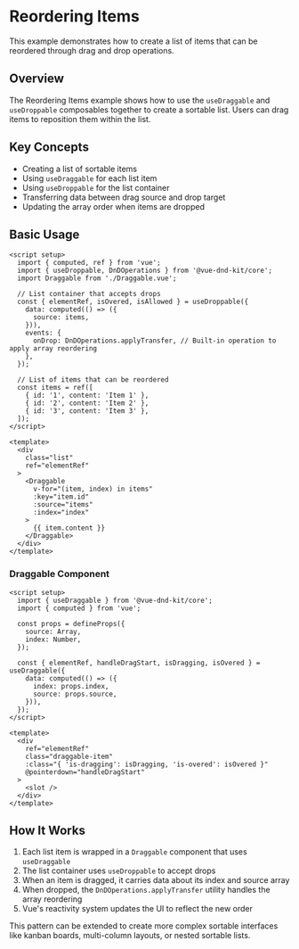 <script setup>
import List from '@examples/ReorderingItems/List.vue';
</script>

# Reordering Items

This example demonstrates how to create a list of items that can be reordered through drag and drop operations.

## Overview

The Reordering Items example shows how to use the `useDraggable` and `useDroppable` composables together to create a sortable list. Users can drag items to reposition them within the list.

<List/>

## Key Concepts

- Creating a list of sortable items
- Using `useDraggable` for each list item
- Using `useDroppable` for the list container
- Transferring data between drag source and drop target
- Updating the array order when items are dropped

## Basic Usage

```vue
<script setup>
  import { computed, ref } from 'vue';
  import { useDroppable, DnDOperations } from '@vue-dnd-kit/core';
  import Draggable from './Draggable.vue';

  // List container that accepts drops
  const { elementRef, isOvered, isAllowed } = useDroppable({
    data: computed(() => ({
      source: items,
    })),
    events: {
      onDrop: DnDOperations.applyTransfer, // Built-in operation to apply array reordering
    },
  });

  // List of items that can be reordered
  const items = ref([
    { id: '1', content: 'Item 1' },
    { id: '2', content: 'Item 2' },
    { id: '3', content: 'Item 3' },
  ]);
</script>

<template>
  <div
    class="list"
    ref="elementRef"
  >
    <Draggable
      v-for="(item, index) in items"
      :key="item.id"
      :source="items"
      :index="index"
    >
      {{ item.content }}
    </Draggable>
  </div>
</template>
```

### Draggable Component

```vue
<script setup>
  import { useDraggable } from '@vue-dnd-kit/core';
  import { computed } from 'vue';

  const props = defineProps({
    source: Array,
    index: Number,
  });

  const { elementRef, handleDragStart, isDragging, isOvered } = useDraggable({
    data: computed(() => ({
      index: props.index,
      source: props.source,
    })),
  });
</script>

<template>
  <div
    ref="elementRef"
    class="draggable-item"
    :class="{ 'is-dragging': isDragging, 'is-overed': isOvered }"
    @pointerdown="handleDragStart"
  >
    <slot />
  </div>
</template>
```

## How It Works

1. Each list item is wrapped in a `Draggable` component that uses `useDraggable`
2. The list container uses `useDroppable` to accept drops
3. When an item is dragged, it carries data about its index and source array
4. When dropped, the `DnDOperations.applyTransfer` utility handles the array reordering
5. Vue's reactivity system updates the UI to reflect the new order

This pattern can be extended to create more complex sortable interfaces like kanban boards, multi-column layouts, or nested sortable lists.
